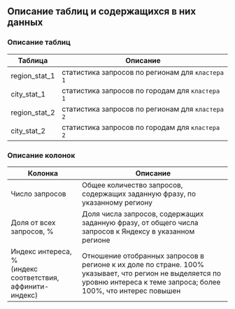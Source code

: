 ## Описание таблиц и содержащихся в них данных

### Описание таблиц

| Таблица | Описание |
|---------|----------|
| region_stat_1 | статистика запросов по регионам для `кластера 1` |
| city_stat_1 | статистика запросов по городам для `кластера 1` |
| region_stat_2 | статистика запросов по регионам для `кластера 2` |
| city_stat_2 | статистика запросов по городам для `кластера 2` |

### Описание колонок

| Колонка | Описание |
|---------|----------|
| Число запросов | Общее количество запросов, содержащих заданную фразу, по указанному региону |
| Доля от всех запросов, % | Доля числа запросов, содержащих заданную фразу, от общего числа запросов к Яндексу в указанном регионе |
| Индекс интереса, % <br> (индекс соответствия, аффинити-индекс) | Отношение отобранных запросов в регионе к их доле по стране. 100% указывает, что регион не выделяется по уровню интереса к теме запроса; более 100%, что интерес повышен |